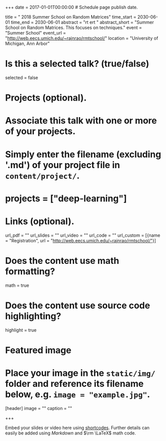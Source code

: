 +++
date = 2017-01-01T00:00:00  # Schedule page publish date.

title = "  2018 Summer School on Random Matrices"
time_start = 2030-06-01
time_end = 2030-06-01
abstract = "rt ert "
abstract_short = "Summer School on Random Matrices. This focuses on techniques."
event = "Summer School"
event_url = "http://web.eecs.umich.edu/~rajnrao/rmtschool/"
location = "University of Michigan, Ann Arbor"

# Is this a selected talk? (true/false)
selected = false

# Projects (optional).
#   Associate this talk with one or more of your projects.
#   Simply enter the filename (excluding '.md') of your project file in `content/project/`.
# projects = ["deep-learning"]

# Links (optional).
url_pdf = ""
url_slides = ""
url_video = ""
url_code = ""
url_custom = [{name = "Registration", url = "http://web.eecs.umich.edu/~rajnrao/rmtschool/"}]
# Does the content use math formatting?
math = true

# Does the content use source code highlighting?
highlight = true

# Featured image
# Place your image in the `static/img/` folder and reference its filename below, e.g. `image = "example.jpg"`.
[header]
image = ""
caption = ""

+++

Embed your slides or video here using [shortcodes](https://sourcethemes.com/academic/post/writing-markdown-latex/). Further details can easily be added using *Markdown* and $\rm \LaTeX$ math code.
